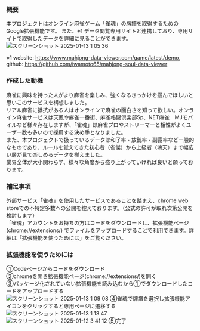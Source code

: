 ### 概要
本プロジェクトはオンライン麻雀ゲーム「雀魂」の牌譜を取得するためのGoogle拡張機能です。
また、※1 データ閲覧専用サイトと連携しており、専用サイトで取得したデータを詳細に見ることができます。
![スクリーンショット 2025-01-13 1 05 36](https://github.com/user-attachments/assets/62a1b6de-9c7d-4090-bf82-d49d7b451e62)

※1 website: https://www.mahjong-data-viewer.com/game/latest/demo, github: https://github.com/iwamoto65/mahjong-soul-data-viewer

### 作成した動機
麻雀に興味を持った人がより麻雀を楽しみ、強くなるきっかけを掴んでほしいと思いこのサービスを構想しました。  
リアル麻雀に抵抗がある人はオンラインで麻雀の面白さを知って欲しい。オンライン麻雀サービスは天鳳や麻雀一番街、麻雀格闘倶楽部Sp、NET麻雀　MJモバイルなど様々存在しますが、「雀魂」は麻雀プロやストリーマーと相性がよくユーザー数も多いので採用する決め手となりました。  
また、本プロジェクトで扱っているデータは和了率・放銃率・副露率など一般的なものであり、ルールを覚えてきた初心者（雀傑）から上級者（魂天）まで幅広い層が見て楽しめるデータを揃えました。  
業界全体が大小関わらず、様々な角度から盛り上がっていければ良いと願っております。

### 補足事項
外部サービス「雀魂」を使用したサービスであることを踏まえ、chrome web storeでの不特定多数への公開を控えております。（公式の許可が取れ次第公開を検討します）  
「雀魂」アカウントをお持ちの方はコードをダウンロードし、拡張機能ページ(chrome://extensions/) でファイルをアップロードすることで利用できます。詳細は「拡張機能を使うためには」をご覧ください。

### 拡張機能を使うためには
①Codeページからコードをダウンロード  
②chromeを開き拡張機能ページ(chrome://extensions/)を開く  
③パッケージ化されていない拡張機能を読み込むから①でダウンロードしたコードをアップロードする  
![スクリーンショット 2025-01-13 1 09 08](https://github.com/user-attachments/assets/8f6d05c6-5665-43b1-a852-80cbb5df9ecd)
④雀魂で牌譜を選択し拡張機能アイコンをクリックすると専用ページに遷移する
![スクリーンショット 2025-01-13 1 13 47](https://github.com/user-attachments/assets/70ab97da-380a-4a90-9bed-e10320244036)
![スクリーンショット 2025-01-12 3 41 12](https://github.com/user-attachments/assets/f27d9a1a-1ffa-43c8-b605-b47b02783357)
⑤完了
